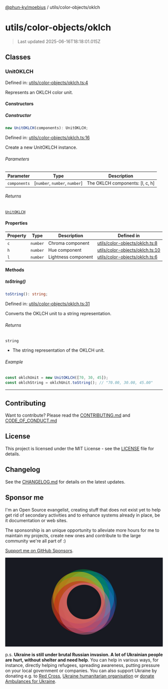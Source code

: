 [@phun-ky/moebius](../../README.md) / utils/color-objects/oklch

# utils/color-objects/oklch

> Last updated 2025-06-16T18:18:01.015Z

##

## Classes

### UnitOKLCH

Defined in: [utils/color-objects/oklch.ts:4](https://github.com/phun-ky/moebius/blob/main/src/utils/color-objects/oklch.ts#L4)

Represents an OKLCH color unit.

#### Constructors

##### Constructor

```ts
new UnitOKLCH(components): UnitOKLCH;
```

Defined in: [utils/color-objects/oklch.ts:16](https://github.com/phun-ky/moebius/blob/main/src/utils/color-objects/oklch.ts#L16)

Create a new UnitOKLCH instance.

###### Parameters

| Parameter    | Type                            | Description                      |
| ------------ | ------------------------------- | -------------------------------- |
| `components` | \[`number`, `number`, `number`] | The OKLCH components: \[l, c, h] |

###### Returns

[`UnitOKLCH`](#unitoklch)

#### Properties

| Property           | Type     | Description         | Defined in                                                                                                           |
| ------------------ | -------- | ------------------- | -------------------------------------------------------------------------------------------------------------------- |
| <a id="c"></a> `c` | `number` | Chroma component    | [utils/color-objects/oklch.ts:8](https://github.com/phun-ky/moebius/blob/main/src/utils/color-objects/oklch.ts#L8)   |
| <a id="h"></a> `h` | `number` | Hue component       | [utils/color-objects/oklch.ts:10](https://github.com/phun-ky/moebius/blob/main/src/utils/color-objects/oklch.ts#L10) |
| <a id="l"></a> `l` | `number` | Lightness component | [utils/color-objects/oklch.ts:6](https://github.com/phun-ky/moebius/blob/main/src/utils/color-objects/oklch.ts#L6)   |

#### Methods

##### toString()

```ts
toString(): string;
```

Defined in: [utils/color-objects/oklch.ts:31](https://github.com/phun-ky/moebius/blob/main/src/utils/color-objects/oklch.ts#L31)

Converts the OKLCH unit to a string representation.

###### Returns

`string`

- The string representation of the OKLCH unit.

###### Example

```ts
const oklchUnit = new UnitOKLCH([70, 30, 45]);
const oklchString = oklchUnit.toString(); // "70.00, 30.00, 45.00"
```

---

## Contributing

Want to contribute? Please read the [CONTRIBUTING.md](https://github.com/phun-ky/moebius/blob/main/CONTRIBUTING.md) and [CODE_OF_CONDUCT.md](https://github.com/phun-ky/moebius/blob/main/CODE_OF_CONDUCT.md)

## License

This project is licensed under the MIT License - see the [LICENSE](https://github.com/phun-ky/moebius/blob/main/LICENSE) file for details.

## Changelog

See the [CHANGELOG.md](https://github.com/phun-ky/moebius/blob/main/CHANGELOG.md) for details on the latest updates.

## Sponsor me

I'm an Open Source evangelist, creating stuff that does not exist yet to help get rid of secondary activities and to enhance systems already in place, be it documentation or web sites.

The sponsorship is an unique opportunity to alleviate more hours for me to maintain my projects, create new ones and contribute to the large community we're all part of :)

[Support me on GitHub Sponsors](https://github.com/sponsors/phun-ky).

![logo](https://github.com/phun-ky/moebius/blob/main/public/images/logo/logo-ring.png?raw=true)

p.s. **Ukraine is still under brutal Russian invasion. A lot of Ukrainian people are hurt, without shelter and need help**. You can help in various ways, for instance, directly helping refugees, spreading awareness, putting pressure on your local government or companies. You can also support Ukraine by donating e.g. to [Red Cross](https://www.icrc.org/en/donate/ukraine), [Ukraine humanitarian organisation](https://savelife.in.ua/en/donate-en/#donate-army-card-weekly) or [donate Ambulances for Ukraine](https://www.gofundme.com/f/help-to-save-the-lives-of-civilians-in-a-war-zone).
